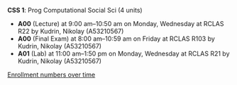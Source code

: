 **CSS 1**: Prog Computational Social Sci (4 units)

- **A00** (Lecture) at 9:00 am–10:50 am on Monday, Wednesday at RCLAS R22 by Kudrin, Nikolay (A53210567)
- **A00** (Final Exam) at 8:00 am–10:59 am on Friday at RCLAS R103 by Kudrin, Nikolay (A53210567)
- **A01** (Lab) at 11:00 am–1:50 pm on Monday, Wednesday at RCLAS R21 by Kudrin, Nikolay (A53210567)

[Enrollment numbers over time](./CSS1.tsv)
